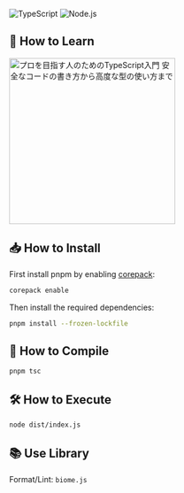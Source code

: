 ![TypeScript](https://img.shields.io/badge/TypeScript-v5.5.4-blue)
![Node.js](https://img.shields.io/badge/Node.js-v22-brightgreen)
## 📝 How to Learn
<image src="https://github.com/user-attachments/assets/6c4c790c-2b90-4667-a570-96ab85481892" width="300" alt="プロを目指す人のためのTypeScript入門 安全なコードの書き方から高度な型の使い方まで"/>




## 📥 How to Install
First install pnpm by enabling [corepack](https://nodejs.org/api/corepack.html):
```sh
corepack enable
```
Then install the required dependencies:

```sh
pnpm install --frozen-lockfile
```

## 🚀 How to Compile
```sh
pnpm tsc
```

## 🛠️ How to Execute
```sh
node dist/index.js
```

## 📚 Use Library
Format/Lint: `biome.js`
